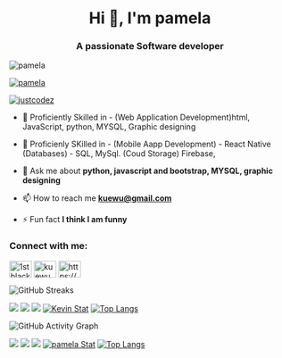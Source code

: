 <h1 align="center">Hi 👋, I'm pamela</h1>
<h3 align="center">A passionate Software developer</h3>

<p align="left"> <img src="https://komarev.com/ghpvc/?username=pamela&label=Profile%20views&color=0e75b6&style=flat" alt="pamela" /> </p>



<p align="left"> <a href="https://github.com/ryo-ma/github-profile-trophy"><img src="https://github-profile-trophy.vercel.app/?username=pamela" alt="pamela" /></a> </p>

<p align="left"> <a href="https://twitter.com/justcodez" target="blank"><img src="https://img.shields.io/twitter/follow/justcodez?logo=twitter&style=for-the-badge" alt="justcodez" /></a> </p>

- 🔭 Proficiently Skilled in - (Web Application Development)html, JavaScript, python, MYSQL, Graphic designing

- 🌱 Proficienly SKilled in - (Mobile Aapp Development) - React Native (Databases) - SQL, MySql.    (Coud Storage) Firebase, 

- 💬 Ask me about **python, javascript and bootstrap, MYSQL, graphic designing**

- 📫 How to reach me **kuewu@gmail.com**

- ⚡ Fun fact **I think I am funny**

<h3 align="left">Connect with me:</h3>
<p align="left">
<a href="https://twitter.com/justcodez" target="blank"><img align="center" src="https://raw.githubusercontent.com/rahuldkjain/github-profile-readme-generator/master/src/images/icons/Social/twitter.svg" alt="1stblackcousin" height="30" width="40" /></a>
<a href="https://instagram.com/kuewu pamela" target="blank"><img align="center" src="https://raw.githubusercontent.com/rahuldkjain/github-profile-readme-generator/master/src/images/icons/Social/instagram.svg" alt="kuewu pamela" height="30" width="40" /></a>
<a href="https://www.youtube.com/c/https://www.youtube.com/channel/uc67agzxax7p8d03hut2zfoq" target="blank"><img align="center" src="https://raw.githubusercontent.com/rahuldkjain/github-profile-readme-generator/master/src/images/icons/Social/youtube.svg" alt="https://www.youtube.com/channel/uc67agzxax7p8d03hut2zfoq" height="30" width="40" /></a>
  
  
  
  

</p>

![GitHub Streaks](http://github-readme-streak-stats.herokuapp.com?user=kuewu&theme=dracula&hide_border=true)




![](https://github-profile-summary-cards.vercel.app/api/cards/profile-details?username=kuewu&theme=github_dark)
![](https://github-profile-summary-cards.vercel.app/api/cards/repos-per-language?username=kuewu&theme=github_dark)
![](https://github-profile-summary-cards.vercel.app/api/cards/most-commit-language?username=kuewu&theme=github_dark)
[![Kevin Stat](https://github-readme-stats.vercel.app/api?username=kuewu&show_icons=true&theme=github_dark)](https://github.com/kuewu)
[![Top Langs](https://github-readme-stats.vercel.app/api/top-langs/?username=kuewu&layout=compact&langs_count=10&theme=github_dark&hide_border=true&count-private=true)](https://github.com/qbentil)
 

![GitHub Activity Graph](https://activity-graph.herokuapp.com/graph?username=kuewu&theme=dracula)  





![](https://github-profile-summary-cards.vercel.app/api/cards/profile-details?username=kuewu&theme=github_dark)
![](https://github-profile-summary-cards.vercel.app/api/cards/repos-per-language?username=kuewu&theme=github_dark)
![](https://github-profile-summary-cards.vercel.app/api/cards/most-commit-language?username=kuewu&theme=github_dark)
[![pamela Stat](https://github-readme-stats.vercel.app/api?username=kuewu&show_icons=true&theme=github_dark)](https://github.com/kuewu)
[![Top Langs](https://github-readme-stats.vercel.app/api/top-langs/?username=pamela&layout=compact&langs_count=10&theme=github_dark&hide_border=true&count-private=true)](https://github.com/qbentil)
 




